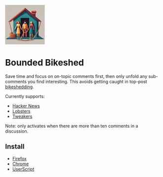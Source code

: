 ![Bounded Bikeshed icon](./icons/bb-128.png)
# Bounded Bikeshed

Save time and focus on on-topic comments first, then only unfold any sub-comments you find interesting. This avoids
getting caught in top-post [bikeshedding](https://en.wiktionary.org/wiki/bikeshedding#English).

Currently supports:
* [Hacker News](https://news.ycombinator.com/)
* [Lobsters](https://lobste.rs/)
* [Tweakers](https://tweakers.net/)

Note: only activates when there are more than ten comments in a discussion.

## Install

* [Firefox](https://addons.mozilla.org/addon/bounded-bikeshed/)
* [Chrome](https://chrome.google.com/webstore/detail/bounded-bikeshed/cgiaglcnjfomgnodabjhmeffnhhgennh)
* [UserScript](https://greasyfork.org/scripts/473045-boundedbikeshed)
